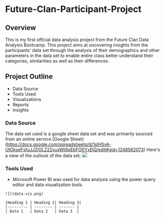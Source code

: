 # Future-Clan-Participant-Project
## Overview
This is my first official data analysis project from the Future Clan Data Analysis Bootcamp. This project aims at uncovering insights from the participants' data set through the analysis of their demographics and other parameters in the data set to enable entire class better understand their categories, similarities as well as their differences.

## Project Outline
- Data Source
- Tools Used
- Visualizations
- Reports
- Insights

### Data Source
 The data set used is a google sheet data set and was primarily sourced from an online service [Google Sheet} (https://docs.google.com/spreadsheets/d/1slHSvA-UtOkseFsfuJJZiOL222vusWt6xEbFOXYxElQ/edit#gid=1248562073)
Here's a view of the outlook of the data set;
![](Class-Data-Analysis-data-set-view.png)

 

### Tools Used
- Microsoft Power BI was used for data analysis using the power query editor and data visualization tools.




```
![](data.vis.png)

|Heading 1 | Heading 2| Heading 3|
|--------- | -------- | ------- |
| Data 1   | Data 2   | Data 3  |

